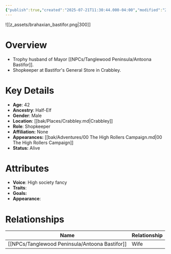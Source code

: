 ```yaml
---
{"publish":true,"created":"2025-07-21T11:30:44.000-04:00","modified":"2025-10-17T10:20:05.726-04:00","cssclasses":""}
---
```


![[z_assets/brahaxian_bastifor.png|300]]

# Overview
- Trophy husband of Mayor [[NPCs/Tanglewood Peninsula/Antoona Bastifor]].
- Shopkeeper at Bastifor's General Store in Crabbley.

# Key Details
- **Age**: 42
- **Ancestry**: Half-Elf
- **Gender**: Male
- **Location**: [[bak/Places/Crabbley.md\|Crabbley]]
- **Role**: Shopkeeper
- **Affiliation:** None
- **Appearances:** [[bak/Adventures/00 The High Rollers Campaign.md\|00 The High Rollers Campaign]]
- **Status:** Alive

# Attributes
- **Voice**: High society fancy
- **Traits**: 
- **Goals:** 
- **Appearance**: 

# Relationships

| Name                 | Relationship |
| -------------------- | ------------ |
| [[NPCs/Tanglewood Peninsula/Antoona Bastifor]] | Wife         |

